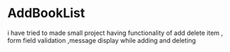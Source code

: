 # AddBookList
i have tried to made small project having functionality of  add delete item , form field validation ,message display while adding and deleting 
